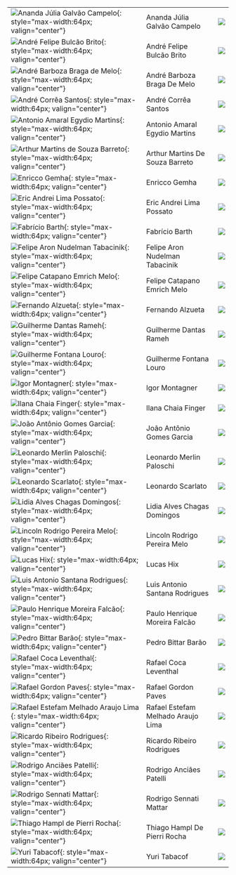 |                                                                                                                                    |                                    |                                                                                |
|:-----------------------------------------------------------------------------------------------------------------------------------|:-----------------------------------|:-------------------------------------------------------------------------------|
| ![Ananda Júlia Galvão Campelo](https://avatars.githubusercontent.com/u/103457620?v=4){: style="max-width:64px; valign="center"}    | Ananda Júlia Galvão Campelo        | [![](css/github.png)](http://github.com/AnandaCampelo)                         |
| ![André Felipe Bulcão Brito](https://avatars.githubusercontent.com/u/30161990?v=4){: style="max-width:64px; valign="center"}       | André Felipe Bulcão Brito          | [![](css/github.png)](http://github.com/andrebrito16)                          |
| ![André Barboza Braga de Melo](https://avatars.githubusercontent.com/u/81170314?v=4){: style="max-width:64px; valign="center"}     | André Barboza Braga De Melo        | [![](css/github.png)](http://github.com/AndreBBM)                              |
| ![André Corrêa Santos](){: style="max-width:64px; valign="center"}                                                                 | André Corrêa Santos                | [![](css/github.png)](http://github.com/https://github.com/AndreCorreaSantos/) |
| ![Antonio Amaral Egydio Martins](https://avatars.githubusercontent.com/u/81169982?v=4){: style="max-width:64px; valign="center"}   | Antonio Amaral Egydio Martins      | [![](css/github.png)](http://github.com/AntonioAEMartins)                      |
| ![Arthur Martins de Souza Barreto](https://avatars.githubusercontent.com/u/82684357?v=4){: style="max-width:64px; valign="center"} | Arthur Martins De Souza Barreto    | [![](css/github.png)](http://github.com/Arthur-Barreto)                        |
| ![Enricco Gemha](https://avatars.githubusercontent.com/u/81189101?v=4){: style="max-width:64px; valign="center"}                   | Enricco Gemha                      | [![](css/github.png)](http://github.com/G3mha)                                 |
| ![Eric Andrei Lima Possato](https://avatars.githubusercontent.com/u/81189955?v=4){: style="max-width:64px; valign="center"}        | Eric Andrei Lima Possato           | [![](css/github.png)](http://github.com/EricPossato)                           |
| ![Fabrício Barth](https://avatars.githubusercontent.com/u/361008?v=4){: style="max-width:64px; valign="center"}                    | Fabrício Barth                     | [![](css/github.png)](http://github.com/fbarth)                                |
| ![Felipe Aron Nudelman Tabacinik](https://avatars.githubusercontent.com/u/43611433?v=4){: style="max-width:64px; valign="center"}  | Felipe Aron Nudelman Tabacinik     | [![](css/github.png)](http://github.com/aronfelipe)                            |
| ![Felipe Catapano Emrich Melo](https://avatars.githubusercontent.com/u/55763383?v=4){: style="max-width:64px; valign="center"}     | Felipe Catapano Emrich Melo        | [![](css/github.png)](http://github.com/MekhyW)                                |
| ![Fernando Alzueta](https://avatars.githubusercontent.com/u/28360583?v=4){: style="max-width:64px; valign="center"}                | Fernando Alzueta                   | [![](css/github.png)](http://github.com/devfernandoa)                          |
| ![Guilherme Dantas Rameh](https://avatars.githubusercontent.com/u/62567654?v=4){: style="max-width:64px; valign="center"}          | Guilherme Dantas Rameh             | [![](css/github.png)](http://github.com/GuilhermeRameh)                        |
| ![Guilherme Fontana Louro](https://avatars.githubusercontent.com/u/48487502?v=4){: style="max-width:64px; valign="center"}         | Guilherme Fontana Louro            | [![](css/github.png)](http://github.com/guifl2001)                             |
| ![Igor Montagner](https://avatars.githubusercontent.com/u/221446?v=4){: style="max-width:64px; valign="center"}                    | Igor Montagner                     | [![](css/github.png)](http://github.com/igordsm)                               |
| ![Ilana Chaia Finger](https://avatars.githubusercontent.com/u/159066669?v=4){: style="max-width:64px; valign="center"}             | Ilana Chaia Finger                 | [![](css/github.png)](http://github.com/ilacftemp)                             |
| ![João Antônio Gomes Garcia](https://avatars.githubusercontent.com/u/81188505?v=4){: style="max-width:64px; valign="center"}       | João Antônio Gomes Garcia          | [![](css/github.png)](http://github.com/Joao-antonio-gg)                       |
| ![Leonardo Merlin Paloschi](https://avatars.githubusercontent.com/u/103431559?v=4){: style="max-width:64px; valign="center"}       | Leonardo Merlin Paloschi           | [![](css/github.png)](http://github.com/leonardopaloschi)                      |
| ![Leonardo Scarlato](https://avatars.githubusercontent.com/u/101352133?v=4){: style="max-width:64px; valign="center"}              | Leonardo Scarlato                  | [![](css/github.png)](http://github.com/leoscarlato)                           |
| ![Lidia Alves Chagas Domingos](https://avatars.githubusercontent.com/u/72155007?v=4){: style="max-width:64px; valign="center"}     | Lidia Alves Chagas Domingos        | [![](css/github.png)](http://github.com/LidiaDomingos)                         |
| ![Lincoln Rodrigo Pereira Melo](https://avatars.githubusercontent.com/u/81188429?v=4){: style="max-width:64px; valign="center"}    | Lincoln Rodrigo Pereira Melo       | [![](css/github.png)](http://github.com/LinkolnR)                              |
| ![Lucas Hix](https://avatars.githubusercontent.com/u/12024658?v=4){: style="max-width:64px; valign="center"}                       | Lucas Hix                          | [![](css/github.png)](http://github.com/Peng1104)                              |
| ![Luis Antonio Santana Rodrigues](https://avatars.githubusercontent.com/u/103431660?v=4){: style="max-width:64px; valign="center"} | Luis Antonio Santana Rodrigues     | [![](css/github.png)](http://github.com/devluisrodrigues)                      |
| ![Paulo Henrique Moreira Falcão](https://avatars.githubusercontent.com/u/72179636?v=4){: style="max-width:64px; valign="center"}   | Paulo Henrique Moreira Falcão      | [![](css/github.png)](http://github.com/Paulofalcao2002)                       |
| ![Pedro Bittar Barão](https://avatars.githubusercontent.com/u/81188809?v=4){: style="max-width:64px; valign="center"}              | Pedro Bittar Barão                 | [![](css/github.png)](http://github.com/PedroBittarBarao)                      |
| ![Rafael Coca Leventhal](https://avatars.githubusercontent.com/u/81188660?v=4){: style="max-width:64px; valign="center"}           | Rafael Coca Leventhal              | [![](css/github.png)](http://github.com/rafaelcl292)                           |
| ![Rafael Gordon Paves](https://avatars.githubusercontent.com/u/103437461?v=4){: style="max-width:64px; valign="center"}            | Rafael Gordon Paves                | [![](css/github.png)](http://github.com/rafaelgpaves)                          |
| ![Rafael Estefam Melhado Araujo Lima](){: style="max-width:64px; valign="center"}                                                  | Rafael Estefam Melhado Araujo Lima | [![](css/github.png)](http://github.com/RafaelMALima)                          |
| ![Ricardo Ribeiro Rodrigues](){: style="max-width:64px; valign="center"}                                                           | Ricardo Ribeiro Rodrigues          | [![](css/github.png)](http://github.com/RicardoRibeiroRodrigues)               |
| ![Rodrigo Anciães Patelli](){: style="max-width:64px; valign="center"}                                                             | Rodrigo Anciães Patelli            | [![](css/github.png)](http://github.com/RodrigoAnciaes)                        |
| ![Rodrigo Sennati Mattar](){: style="max-width:64px; valign="center"}                                                              | Rodrigo Sennati Mattar             | [![](css/github.png)](http://github.com/digomattar21)                          |
| ![Thiago Hampl de Pierri Rocha](){: style="max-width:64px; valign="center"}                                                        | Thiago Hampl De Pierri Rocha       | [![](css/github.png)](http://github.com/thiagohpr)                             |
| ![Yuri Tabacof](){: style="max-width:64px; valign="center"}                                                                        | Yuri Tabacof                       | [![](css/github.png)](http://github.com/yuritaba)                              |